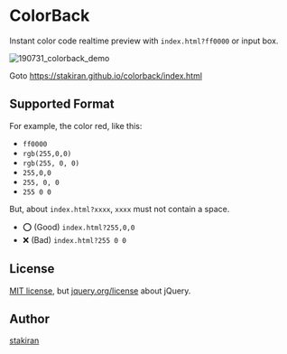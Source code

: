 # ColorBack
Instant color code realtime preview with `index.html?ff0000` or input box.

![190731_colorback_demo](https://user-images.githubusercontent.com/23325839/62209460-9bcf3f00-b3d4-11e9-8916-9e51d01709e6.gif)

Goto https://stakiran.github.io/colorback/index.html

## Supported Format
For example, the color red, like this:

- `ff0000`
- `rgb(255,0,0)`
- `rgb(255, 0, 0)`
- `255,0,0`
- `255, 0, 0`
- `255 0 0`

But, about `index.html?xxxx`, `xxxx` must not contain a space.

- :o: (Good) `index.html?255,0,0`
- :x: (Bad) `index.html?255 0 0`

## License
[MIT license](LICENSE), but [jquery.org/license](https://jquery.org/license/) about jQuery.

## Author
[stakiran](https://github.com/stakiran)

